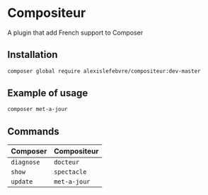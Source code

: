 # Compositeur

A plugin that add French support to Composer

## Installation

```bash
composer global require alexislefebvre/compositeur:dev-master
```

## Example of usage

```bash
composer met-a-jour
```

## Commands

| Composer   | Compositeur   |
| ---------- | ------------- |
| `diagnose` | `docteur`     |
| `show`     | `spectacle`   |
| `update`   | `met-a-jour`  |
